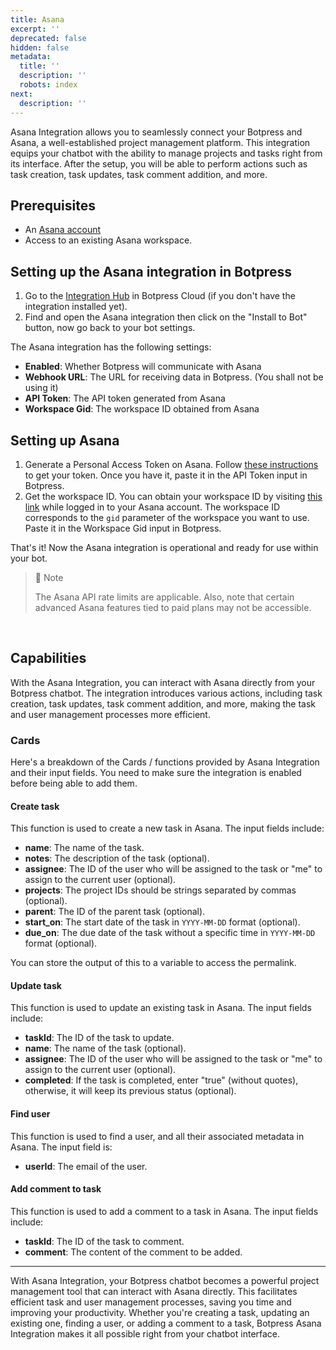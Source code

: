 ```yaml
---
title: Asana
excerpt: ''
deprecated: false
hidden: false
metadata:
  title: ''
  description: ''
  robots: index
next:
  description: ''
---
```

Asana Integration allows you to seamlessly connect your Botpress and Asana, a well-established project management platform. This integration equips your chatbot with the ability to manage projects and tasks right from its interface. After the setup, you will be able to perform actions such as task creation, task updates, task comment addition, and more.

## Prerequisites

- An [Asana account](https://asana.com/)
- Access to an existing Asana workspace.

## Setting up the Asana integration in Botpress

1. Go to the [Integration Hub](https://app.botpress.cloud/hub) in Botpress Cloud (if you don't have the integration installed yet).
2. Find and open the Asana integration then click on the "Install to Bot" button, now go back to your bot settings.

The Asana integration has the following settings:

- **Enabled**: Whether Botpress will communicate with Asana
- **Webhook URL**: The URL for receiving data in Botpress. (You shall not be using it)
- **API Token**: The API token generated from Asana
- **Workspace Gid**: The workspace ID obtained from Asana

## Setting up Asana

1. Generate a Personal Access Token on Asana. Follow [these instructions](https://developers.asana.com/docs/personal-access-token) to get your token. Once you have it, paste it in the API Token input in Botpress.
2. Get the workspace ID. You can obtain your workspace ID by visiting [this link](https://app.asana.com/api/1.0/workspaces) while logged in to your Asana account. The workspace ID corresponds to the `gid` parameter of the workspace you want to use. Paste it in the Workspace Gid input in Botpress.

That's it! Now the Asana integration is operational and ready for use within your bot.

> 🚧 Note
> 
> The Asana API rate limits are applicable. Also, note that certain advanced Asana features tied to paid plans may not be accessible.

<br />

## Capabilities

With the Asana Integration, you can interact with Asana directly from your Botpress chatbot. The integration introduces various actions, including task creation, task updates, task comment addition, and more, making the task and user management processes more efficient.

### Cards

Here's a breakdown of the Cards / functions provided by Asana Integration and their input fields. You need to make sure the integration is enabled before being able to add them.

#### Create task

This function is used to create a new task in Asana. The input fields include:

- **name**: The name of the task.
- **notes**: The description of the task (optional).
- **assignee**: The ID of the user who will be assigned to the task or "me" to assign to the current user (optional).
- **projects**: The project IDs should be strings separated by commas (optional).
- **parent**: The ID of the parent task (optional).
- **start_on**: The start date of the task in `YYYY-MM-DD` format (optional).
- **due_on**: The due date of the task without a specific time in `YYYY-MM-DD` format (optional).

You can store the output of this to a variable to access the permalink.

#### Update task

This function is used to update an existing task in Asana. The input fields include:

- **taskId**: The ID of the task to update.
- **name**: The name of the task (optional).
- **assignee**: The ID of the user who will be assigned to the task or "me" to assign to the current user (optional).
- **completed**: If the task is completed, enter "true" (without quotes), otherwise, it will keep its previous status (optional).

#### Find user

This function is used to find a user, and all their associated metadata in Asana. The input field is:

- **userId**: The email of the user.

#### Add comment to task

This function is used to add a comment to a task in Asana. The input fields include:

- **taskId**: The ID of the task to comment.
- **comment**: The content of the comment to be added.

***

With Asana Integration, your Botpress chatbot becomes a powerful project management tool that can interact with Asana directly. This facilitates efficient task and user management processes, saving you time and improving your productivity. Whether you're creating a task, updating an existing one, finding a user, or adding a comment to a task, Botpress Asana Integration makes it all possible right from your chatbot interface.